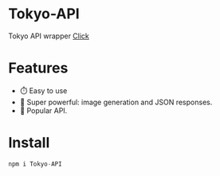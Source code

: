# Tokyo-API
Tokyo API wrapper [Click](https://api.willz.repl.co)

# Features
- ⏱️ Easy to use
- 🚀 Super powerful: image generation and JSON responses.
- 🎉 Popular API.

# Install
```js
npm i Tokyo-API
```
